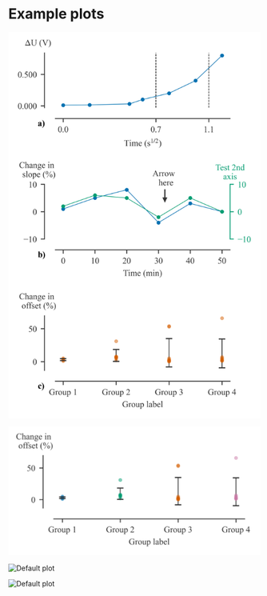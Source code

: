 # Example plots

![Default plot](deault_plot/output_plot.png)

![Default plot](errorbar_plot_different_colors/output_plot.png)

![Default plot](horizonal_barplot/output_plot.png)

![Default plot](deault_intensity_plotplot/output_plot.png)

